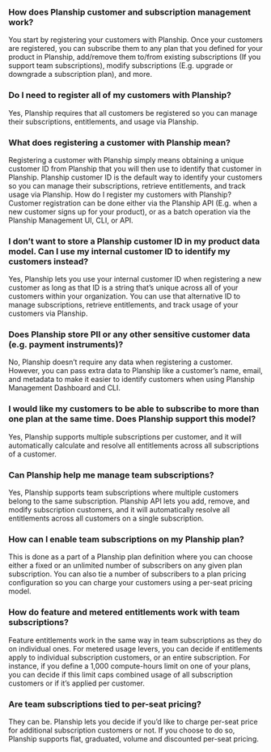 ### How does Planship customer and subscription management work?
You start by registering your customers with Planship. Once your customers are registered, you can subscribe them to any plan that you defined for your product in Planship, add/remove them to/from existing subscriptions (If you support team subscriptions), modify subscriptions (E.g. upgrade or downgrade a subscription plan), and more.

### Do I need to register all of my customers with Planship?
Yes, Planship requires that all customers be registered so you can manage their subscriptions, entitlements, and usage via Planship.

### What does registering a customer with Planship mean?
Registering a customer with Planship simply means obtaining a unique customer ID from Planship that you will then use to identify that customer in Planship. Planship customer ID is the default way to identify your customers so you can manage their subscriptions, retrieve entitlements, and track usage via Planship.
How do I register my customers with Planship?
Customer registration can be done either via the Planship API (E.g. when a new customer signs up for your product), or as a batch operation via the Planship Management UI, CLI, or API.

### I don’t want to store a Planship customer ID in my product data model. Can I use my internal customer ID to identify my customers instead?
Yes, Planship lets you use your internal customer ID when registering a new customer as long as that ID is a string that’s unique across all of your customers within your organization. You can use that alternative ID to manage subscriptions, retrieve entitlements, and track usage of your customers via Planship.

### Does Planship store PII or any other sensitive customer data (e.g. payment instruments)?
No, Planship doesn’t require any data when registering a customer. However, you can pass extra data to Planship like a customer’s name, email, and metadata to make it easier to identify customers when using Planship Management Dashboard and CLI.

### I would like my customers to be able to subscribe to more than one plan at the same time. Does Planship support this model?
Yes, Planship supports multiple subscriptions per customer, and it will automatically calculate and resolve all entitlements across all subscriptions of a customer.

### Can Planship help me manage team subscriptions?
Yes, Planship supports team subscriptions where multiple customers belong to the same subscription. Planship API lets you add, remove, and modify subscription customers, and it will automatically resolve all entitlements across all customers on a single subscription.

### How can I enable team subscriptions on my Planship plan?
This is done as a part of a Planship plan definition where you can choose either a fixed or an unlimited number of subscribers on any given plan subscription. You can also tie a number of subscribers to a plan pricing configuration so you can charge your customers using a per-seat pricing model.

### How do feature and metered entitlements work with team subscriptions?
Feature entitlements work in the same way in team subscriptions as they do on individual ones. For metered usage levers, you can decide if entitlements apply to individual subscription customers, or an entire subscription. For instance, if you define a 1,000 compute-hours limit on one of your plans, you can decide if this limit caps combined usage of all subscription customers or if it’s applied per customer.

### Are team subscriptions tied to per-seat pricing?
They can be. Planship lets you decide if you’d like to charge per-seat price for additional subscription customers or not. If you choose to do so, Planship supports flat, graduated, volume and discounted per-seat pricing.
